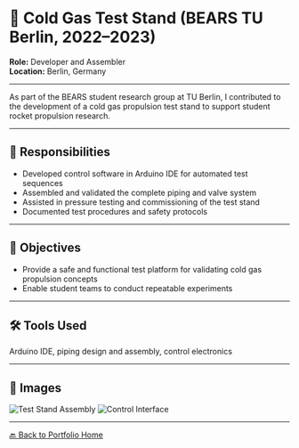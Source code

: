 # 🧪 Cold Gas Test Stand (BEARS TU Berlin, 2022–2023)

**Role:** Developer and Assembler  
**Location:** Berlin, Germany

---

As part of the BEARS student research group at TU Berlin, I contributed to the development of a cold gas propulsion test stand to support student rocket propulsion research.

---

## 🔧 Responsibilities

- Developed control software in Arduino IDE for automated test sequences
- Assembled and validated the complete piping and valve system
- Assisted in pressure testing and commissioning of the test stand
- Documented test procedures and safety protocols

---

## 🎯 Objectives

- Provide a safe and functional test platform for validating cold gas propulsion concepts
- Enable student teams to conduct repeatable experiments

---

## 🛠️ Tools Used
Arduino IDE, piping design and assembly, control electronics

---

## 📸 Images

![Test Stand Assembly](/images/coldgas_assembly.jpg)
![Control Interface](/images/coldgas_controls.jpg)

---

[🔙 Back to Portfolio Home](../README.md)

